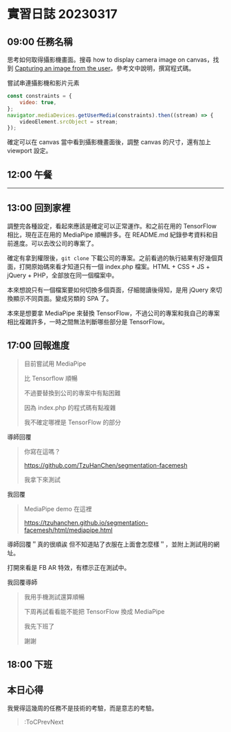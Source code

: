 # 實習日誌 20230317

## 09:00 任務名稱

思考如何取得攝影機畫面。搜尋 how to display camera image on canvas，找到 [Capturing an image from the user](https://web.dev/media-capturing-images/)。參考文中說明，撰寫程式碼。

嘗試串連攝影機和影片元素

```js
const constraints = {
	video: true,
};
navigator.mediaDevices.getUserMedia(constraints).then((stream) => {
	videoElement.srcObject = stream;
});
```

確定可以在 canvas 當中看到攝影機畫面後，調整 canvas 的尺寸，還有加上 viewport 設定。

## 12:00 午餐
---

## 13:00 回到家裡

調整完各種設定，看起來應該是確定可以正常運作。和之前在用的 TensorFlow 相比，現在正在用的 MediaPipe 順暢許多。在 README.md 紀錄參考資料和目前進度。可以去改公司的專案了。

確定有拿到權限後，`git clone` 下載公司的專案。之前看過的執行結果有好幾個頁面，打開原始碼來看才知道只有一個 index.php 檔案。HTML + CSS + JS + jQuery + PHP，全部放在同一個檔案中。

本來想說只有一個檔案要如何切換多個頁面，仔細閱讀後得知，是用 jQuery 來切換顯示不同頁面。變成另類的 SPA 了。

本來是想要拿 MediaPipe 來替換 TensorFlow，不過公司的專案和我自己的專案相比複雜許多，一時之間無法判斷哪些部分是 TensorFlow。

## 17:00 回報進度

> 目前嘗試用 MediaPipe
>
> 比 Tensorflow 順暢
>
> 不過要替換到公司的專案中有點困難
>
> 因為 index.php 的程式碼有點複雜
>
> 我不確定哪裡是 TensorFlow 的部分

導師回覆

> 你寫在這嗎？
>
> https://github.com/TzuHanChen/segmentation-facemesh
>
> 我拿下來測試

我回覆

> MediaPipe demo 在這裡
>
> https://tzuhanchen.github.io/segmentation-facemesh/html/mediapipe.html

導師回覆＂真的很順誒 但不知道貼了衣服在上面會怎麼樣＂，並附上測試用的網址。

打開來看是 FB AR 特效，有標示正在測試中。

我回覆導師

> 我用手機測試還算順暢
>
> 下周再試看看能不能把 TensorFlow 換成 MediaPipe
>
> 我先下班了
>
> 謝謝

## 18:00 下班

## 本日心得

我覺得這幾周的任務不是技術的考驗，而是意志的考驗。

> :ToCPrevNext